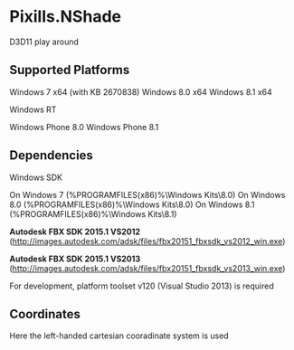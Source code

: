 # Pixills.NShade
D3D11 play around

Supported Platforms
-------------------

Windows 7	x64 (with KB 2670838)
Windows 8.0	x64
Windows 8.1	x64

Windows RT

Windows Phone 8.0
Windows Phone 8.1

Dependencies 
------------

Windows SDK

On Windows 7		(%PROGRAMFILES(x86)%\Windows Kits\8.0)
On Windows 8.0		(%PROGRAMFILES(x86)%\Windows Kits\8.0)
On Windows 8.1		(%PROGRAMFILES(x86)%\Windows Kits\8.1)

**Autodesk FBX SDK 2015.1 VS2012** 
(http://images.autodesk.com/adsk/files/fbx20151_fbxsdk_vs2012_win.exe)

**Autodesk FBX SDK 2015.1 VS2013** 
(http://images.autodesk.com/adsk/files/fbx20151_fbxsdk_vs2013_win.exe)

For development, platform toolset v120 (Visual Studio 2013) is required

Coordinates
-----------

Here the left-handed cartesian cooradinate system is used

